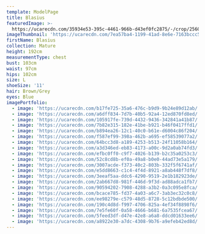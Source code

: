 ```yaml
---
template: ModelPage
title: Blasius
featuredImage: >-
  https://ucarecdn.com/35934e53-395c-4461-966b-d43ef0fc2875/-/crop/2560x1517/0,0/-/preview/
imageThumbnail: 'https://ucarecdn.com/7ea57ba4-1199-41ad-8e6e-7163bccc53fa/'
firstName: Blasius
collection: Mature
height: 192cm
measurementType: chest
bust: 103cm
waist: 97cm
hips: 102cm
size: L
shoeSize: '11'
hair: Brown/Grey
eyes: Blue
imagePortfolio:
  - image: 'https://ucarecdn.com/b17fe725-35a6-476c-b9d9-9b24e89d12ab/'
  - image: 'https://ucarecdn.com/a6dff834-7d7b-40b5-92a4-12ed870fd8ed/'
  - image: 'https://ucarecdn.com/105917fe-739d-4432-9436-342841a41b87/'
  - image: 'https://ucarecdn.com/7b82e315-182e-41be-b921-b46f0417ffd1/'
  - image: 'https://ucarecdn.com/b894ea26-12c1-40c0-b61e-d6004c86f204/'
  - image: 'https://ucarecdn.com/f587ef99-398a-462b-a695-ef58539077a2/'
  - image: 'https://ucarecdn.com/64bcc3d8-a189-4253-b513-24f11058b164/'
  - image: 'https://ucarecdn.com/a3d346ed-eb83-4173-a00c-9d2a0ab74fd3/'
  - image: 'https://ucarecdn.com/efbc0ff0-c9f7-4026-b139-b2c35a0253c3/'
  - image: 'https://ucarecdn.com/52c8cd8b-ef0a-49a8-b0e0-44ad73e5a179/'
  - image: 'https://ucarecdn.com/3007acde-f373-40c2-803b-332f5f6741af/'
  - image: 'https://ucarecdn.com/e5dd8663-c1c4-4f4d-8921-a8ab448f7df8/'
  - image: 'https://ucarecdn.com/3eeaf5aa-ddc6-4290-9519-2e1b182923de/'
  - image: 'https://ucarecdn.com/2ab667d8-981f-446d-9f3d-ad88adca1fb7/'
  - image: 'https://ucarecdn.com/90594202-7908-4288-a3b2-0a3c095e8fca/'
  - image: 'https://ucarecdn.com/bcace785-fd37-4a03-a6c7-3ab3ec32c0c8/'
  - image: 'https://ucarecdn.com/ee98279e-c579-48d5-8728-5c12bdbde500/'
  - image: 'https://ucarecdn.com/190c4d8d-f997-4706-825a-4ef34f8898f6/'
  - image: 'https://ucarecdn.com/7e5fe60f-0a58-4666-b681-6a7535fcea67/'
  - image: 'https://ucarecdn.com/5feed3df-d47e-42e8-a6a8-ddcd01633ee6/'
  - image: 'https://ucarecdn.com/a8922e30-a7dc-4308-9b76-a9efeb42ed8d/'
---
```


